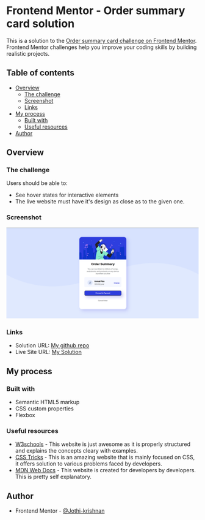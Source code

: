 # Frontend Mentor - Order summary card solution

This is a solution to the [Order summary card challenge on Frontend Mentor](https://www.frontendmentor.io/challenges/order-summary-component-QlPmajDUj). Frontend Mentor challenges help you improve your coding skills by building realistic projects. 

## Table of contents

- [Overview](#overview)
  - [The challenge](#the-challenge)
  - [Screenshot](#screenshot)
  - [Links](#links)
- [My process](#my-process)
  - [Built with](#built-with)
  - [Useful resources](#useful-resources)
- [Author](#author)


## Overview

### The challenge

Users should be able to:

- See hover states for interactive elements
- The live website must have it's design as close as to the given one.

### Screenshot

![](./images/My_solution.png)


### Links

- Solution URL: [My github repo](https://github.com/Jothi-krishnan/FEM_newbie01.git)
- Live Site URL: [My Solution](https://jothi-krishnan.github.io/FEM_newbie01/)

## My process

### Built with

- Semantic HTML5 markup
- CSS custom properties
- Flexbox


### Useful resources

- [W3schools](https://www.w3schools.com/css/default.asp) - This website is just awesome as it is properly structured and explains the concepts cleary with examples.
- [CSS Tricks](https://css-tricks.com/) - This is an amazing website that is mainly focused on CSS, it offers solution to various problems faced by developers.
- [MDN Web Docs](https://developer.mozilla.org/en-US/) - This website is created for developers by developers. This is pretty self explanatory.

## Author

- Frontend Mentor - [@Jothi-krishnan](https://www.frontendmentor.io/profile/Jothi-krishnan)

